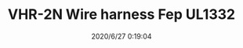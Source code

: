 ﻿---
layout: post 
title: VHR-2N Wire harness Fep UL1332
tags: VH
categories: wire-harness
overview: JST,VHR-2N, Wire harness, Fep UL1332, length 100mm
series: 
part_number: VHR-2N
thumb_img: static/202006/345-thumb-20200627082302.jpg
small_img: static/202006/345-20200627082302.jpg
date: 2020/6/27 0:19:04
---



